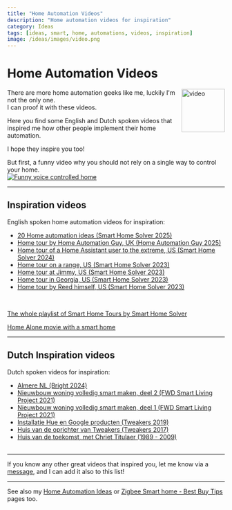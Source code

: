 ```yaml
---
title: "Home Automation Videos"
description: "Home automation videos for inspiration"
category: Ideas
tags: [ideas, smart, home, automations, videos, inspiration]
image: /ideas/images/video.png
---
```


# Home Automation Videos

<img src="images/video.png" style="float: right;padding-left:15px;" alt="video" height="100px">

There are more home automation geeks like me, luckily I'm not the only one.\
I can proof it with these videos.

Here you find some English and Dutch spoken videos that inspired me how other people implement their home automation.

I hope they inspire you too!

But first, a funny video why you should not rely on a single way to control your home.\
[![Funny voice controlled home](http://img.youtube.com/vi/nwPtcqcqz00/0.jpg)](http://www.youtube.com/watch?v=nwPtcqcqz00 "Funny voice controlled home")

---

## Inspiration videos

English spoken home automation videos for inspiration:
* [20 Home automation ideas (Smart Home Solver 2025)](https://www.youtube.com/watch?v=Hx2jWnGLGx0)
* [Home tour by Home Automation Guy, UK (Home Automation Guy 2025)](https://www.youtube.com/watch?v=gPspAA6H9ng)
* [Home tour of a Home Assistant user to the extreme, US (Smart Home Solver 2024)](https://www.youtube.com/watch?v=EBT1mnLMPmI)
* [Home tour on a range, US (Smart Home Solver 2023)](https://www.youtube.com/watch?v=ZYGYG8tDaDY&t=1s)
* [Home tour at Jimmy, US (Smart Home Solver 2023)](https://www.youtube.com/watch?v=bzHdg0RLO1I)
* [Home tour in Georgia, US (Smart Home Solver 2023)](https://www.youtube.com/watch?v=FkfCoRJZlHA&list=PLERasyubmasVHFLS0ZR4vdg3PVC09hE99&index=4&pp=iAQB)
* [Home tour by Reed himself, US (Smart Home Solver 2023)](https://www.youtube.com/watch?v=yDNWVRmRHlY)

<br>

[The whole playlist of Smart Home Tours by Smart Home Solver](https://www.youtube.com/playlist?list=PLERasyubmasVHFLS0ZR4vdg3PVC09hE99)
<br>

[Home Alone movie with a smart home](http://www.youtube.com/watch?v=-lfHXKbsMLE)

---

## Dutch Inspiration videos

Dutch spoken videos for inspiration:
* [Almere NL (Bright 2024)](https://youtu.be/Q2C1SlfPhKE?si=od3TQVtwhskp71oA)
* [Nieuwbouw woning volledig smart maken, deel 2 (FWD Smart Living Project 2021)](https://www.youtube.com/watch?v=W5c6haXNsic)
* [Nieuwbouw woning volledig smart maken, deel 1 (FWD Smart Living Project 2021)](https://youtu.be/Ff3z3aZfUco?si=c4Hvh6VvqGdYnDpp)
* [Installatie Hue en Google producten (Tweakers 2019)](https://www.youtube.com/watch?v=zqvJerYvlwg)
* [Huis van de oprichter van Tweakers (Tweakers 2017)](https://youtu.be/fWcDT4JISn8?si=C6t0YEN1aYmTF_lu)
* [Huis van de toekomst, met Chriet Titulaer (1989 - 2009)](https://youtu.be/dEsndb8cSn0?si=RisW8OXpGpq5MyYZ)
<br><br>

---

If you know any other great videos that inspired you, let me know via a <a href="#remarks-or-suggestions">message</a>, and I can add it also to this list!

---

See also my
[Home Automation Ideas](home_automation_ideas) or [Zigbee Smart home - Best Buy Tips](../buy/smart_home_best_buy_tips) pages too.